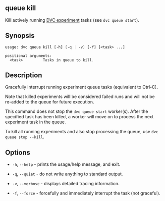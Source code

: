 ## queue kill

Kill actively running [DVC experiment] tasks (see `dvc queue start`).

[dvc experiment]: /doc/user-guide/experiment-management

## Synopsis

```usage
usage: dvc queue kill [-h] [-q | -v] [-f] [<task> ...]

positional arguments:
  <task>         Tasks in queue to kill.
```

## Description

Gracefully interrupt running experiment queue tasks (equivalent to Ctrl-C).

<admon type="warn">

Note that killed experiments will be considered failed runs and will not be
re-added to the queue for future execution.

</admon>

This command does not stop the `dvc queue start` worker(s). After the specified
task has been killed, a worker will move on to process the next experiment task
in the queue.

To kill all running experiments and also stop processing the queue, use
`dvc queue stop --kill`.

## Options

- `-h`, `--help` - prints the usage/help message, and exit.

- `-q`, `--quiet` - do not write anything to standard output.

- `-v`, `--verbose` - displays detailed tracing information.

- `-f`, `--force` - forcefully and immediately interrupt the task (not
  graceful).
